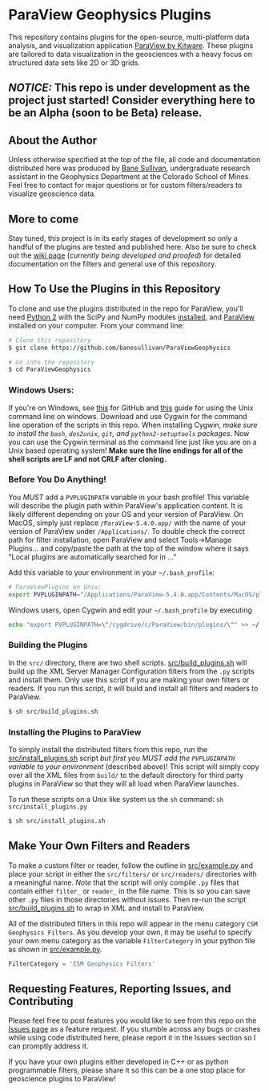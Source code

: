 # ParaView Geophysics Plugins
This repository contains plugins for the open-source, multi-platform data analysis, and visualization application [ParaView by Kitware](https://www.paraview.org). These plugins are tailored to data visualization in the geosciences with a heavy focus on structured data sets like 2D or 3D grids.

## *NOTICE:* This repo is under development as the project just started! Consider everything here to be an Alpha (soon to be Beta) release.

## About the Author
Unless otherwise specified at the top of the file, all code and documentation distributed here was produced by [Bane Sullivan](https://github.com/banesullivan/), undergraduate research assistant in the Geophysics Department at the Colorado School of Mines. Feel free to contact for major questions or for custom filters/readers to visualize geoscience data.

## More to come

Stay tuned, this project is in its early stages of development so only a handful of the plugins are tested and published here. Also be sure to check out the [wiki page](https://github.com/banesullivan/ParaViewGeophysics/wiki) (*currently being developed and proofed*) for detailed documentation on the filters and general use of this repository.

## How To Use the Plugins in this Repository

To clone and use the plugins distributed in the repo for ParaView, you'll need [Python 2](https://www.python.org/downloads/) with the SciPy and NumPy modules [installed](https://docs.python.org/2/installing/index.html), and [ParaView](https://www.paraview.org/download/) installed on your computer. From your command line:

```bash
# Clone this repository
$ git clone https://github.com/banesullivan/ParaViewGeophysics

# Go into the repository
$ cd ParaViewGeophysics

```

### Windows Users:
If you're on Windows, see [this](https://git-for-windows.github.io) for GitHub and [this](https://devtidbits.com/2011/07/01/cygwin-walkthrough-and-beginners-guide-is-it-linux-for-windows-or-a-posix-compatible-alternative-to-powershell/) guide for using the Unix command line on windows. Download and use Cygwin for the command line operation of the scripts in this repo. When installing Cygwin, *make sure to install the `bash`, `dos2unix`, `git`, and `python2-setuptools` packages*. Now you can use the Cygwin terminal as the command line just like you are on a Unix based operating system! **Make sure the line endings for all of the shell scripts are LF and not CRLF after cloning.**

### Before You Do Anything!

You *MUST* add a `PVPLUGINPATH` variable in your bash profile! This variable will describe the plugin path within ParaView's application content. It is likely different depending on your OS and your version of ParaView. On MacOS, simply just replace `/ParaView-5.4.0.app/` with the name of your version of ParaView under `/Applications/`. To double check the correct path for filter installation, open ParaView and select Tools->Manage Plugins... and copy/paste the path at the top of the window where it says "Local plugins are automatically searched for in ..."

Add this variable to your environment in your `~/.bash_profile`:
```bash
# ParaViewPlugins on Unix:
export PVPLUGINPATH="/Applications/ParaView-5.4.0.app/Contents/MacOS/plugins/"
```

Windows users, open Cygwin and edit your `~/.bash_profile` by executing
```bash
echo "export PVPLUGINPATH=\"/cygdrive/c/ParaView/bin/plugins/\"" >> ~/.bash_profile
```


### Building the Plugins

In the `src/` directory, there are two shell scripts. [src/build_plugins.sh](src/build_plugins.sh) will build up the XML Server Manager Configuration filters from the `.py` scripts and install them. Only use this script if you are making your own filters or readers. If you run this script, it will build and install all filters and readers to ParaView.

```bash
$ sh src/build_plugins.sh
```

### Installing the Plugins to ParaView

To simply install the distributed filters from this repo, run the [src/install_plugins.sh](src/install_plugins.sh) script *but first you MUST add the `PVPLUGINPATH` variable to your environment* (described above)! This script will simply copy over all the XML files from `build/` to the default directory for third party plugins in ParaView so that they will all load when ParaView launches.

To run these scripts on a Unix like system us the `sh` command: `sh src/install_plugins.py`

```bash
$ sh src/install_plugins.sh
```


## Make Your Own Filters and Readers

To make a custom filter or reader, follow the outline in [src/example.py](src/example.py) and place your script in either the `src/filters/` or `src/readers/` directories with a meaningful name. *Note* that the script will only compile `.py` files that contain either `filter_` or `reader_` in the file name. This is so you can save other `.py` files in those directories without issues. Then re-run the script  [src/build_plugins.sh](src/build_plugins.sh) to wrap in XML and install to ParaView.

All of the distributed filters in this repo will appear in the menu category `CSM Geophysics Filters`. As you develop your own, it may be useful to specify your own menu category as the variable `FilterCategory` in your python file as shown in [src/example.py](src/example.py).

```py
FilterCategory = 'CSM Geophysics Filters'
```

## Requesting Features, Reporting Issues, and Contributing
Please feel free to post features you would like to see from this repo on the [Issues page](https://github.com/banesullivan/ParaViewGeophysics/issues) as a feature request. If you stumble across any bugs or crashes while using code distributed here, please report it in the Issues section so I can promptly address it.

If you have your own plugins either developed in C++ or as python programmable filters, please share it so this can be a one stop place for geoscience plugins to ParaView!
